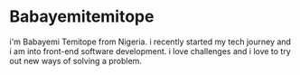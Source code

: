 # Babayemitemitope

i'm Babayemi Temitope from Nigeria. i recently started my tech journey and i am into front-end software development. i love challenges and i love to try out new ways of solving a problem.
